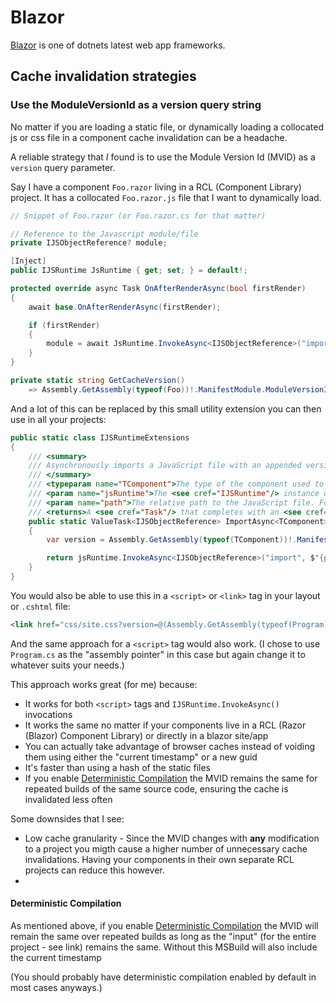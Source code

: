 # Blazor

[Blazor](https://dotnet.microsoft.com/en-us/apps/aspnet/web-apps/blazor) is one of dotnets latest web app frameworks.

## Cache invalidation strategies

### Use the ModuleVersionId as a version query string

No matter if you are loading a static file, or dynamically loading a collocated js or css file in a component cache invalidation can be a headache.

A reliable strategy that *I* found is to use the Module Version Id (MVID) as a `version` query parameter.

Say I have a component `Foo.razor` living in a RCL (Component Library) project. It has a collocated `Foo.razor.js` file that I want to dynamically load.

```csharp
// Snippet of Foo.razor (or Foo.razor.cs for that matter)

// Reference to the Javascript module/file
private IJSObjectReference? module;

[Inject]
public IJSRuntime JsRuntime { get; set; } = default!;

protected override async Task OnAfterRenderAsync(bool firstRender)
{
    await base.OnAfterRenderAsync(firstRender);

    if (firstRender)
    {
        module = await JsRuntime.InvokeAsync<IJSObjectReference>("import", $"./_content/Foo.razor.js?version={GetCacheVersion()}");
    }
}

private static string GetCacheVersion()
    => Assembly.GetAssembly(typeof(Foo))!.ManifestModule.ModuleVersionId.ToString(); // I chose to use the current component as the type identifier for the assembly but you can use whatever.
```

And a lot of this can be replaced by this small utility extension you can then use in all your projects:

```csharp
public static class IJSRuntimeExtensions
{
    /// <summary>
    /// Asynchronously imports a JavaScript file with an appended version query string set to the assembly module version id of the specified component type.
    /// </summary>
    /// <typeparam name="TComponent">The type of the component used to determine the assembly for generating the version query string.</typeparam>
    /// <param name="jsRuntime">The <see cref="IJSRuntime"/> instance used to invoke the JavaScript import function.</param>
    /// <param name="path">The relative path to the JavaScript file. For example, <c>"./_content/Components/Foo.razor.js"</c>.</param>
    /// <returns>A <see cref="Task"/> that completes with an <see cref="IJSObjectReference"/> representing the imported JavaScript module.</returns>
    public static ValueTask<IJSObjectReference> ImportAsync<TComponent>(this IJSRuntime jsRuntime, string path)
    {
        var version = Assembly.GetAssembly(typeof(TComponent))!.ManifestModule.ModuleVersionId;

        return jsRuntime.InvokeAsync<IJSObjectReference>("import", $"{path}?version={version}");
    }
}
```

You would also be able to use this in a `<script>` or `<link>` tag in your layout or `.cshtml` file:

```html
<link href="css/site.css?version=@(Assembly.GetAssembly(typeof(Program))!.ManifestModule.ModuleVersionId.ToString())" rel="stylesheet" />
```

And the same approach for a `<script>` tag would also work. (I chose to use `Program.cs` as the "assembly pointer" in this case but again change it to whatever suits your needs.)

This approach works great (for me) because:

* It works for both `<script>` tags and `IJSRuntime.InvokeAsync()` invocations
* It works the same no matter if your components live in a RCL (Razor (Blazor) Component Library) or directly in a blazor site/app
* You can actually take advantage of browser caches instead of voiding them using either the "current timestamp" or a new guid
* It's faster than using a hash of the static files
* If you enable [Deterministic Compilation](https://learn.microsoft.com/en-us/dotnet/csharp/language-reference/compiler-options/code-generation#deterministic) the MVID remains the same for repeated builds of the same source code, ensuring the cache is invalidated less often

Some downsides that I see:

* Low cache granularity - Since the MVID changes with **any** modification to a project you migth cause a higher number of unnecessary cache invalidations. Having your components in their own separate RCL projects can reduce this however.
* 



#### Deterministic Compilation

As mentioned above, if you enable [Deterministic Compilation](https://learn.microsoft.com/en-us/dotnet/csharp/language-reference/compiler-options/code-generation#deterministic) the MVID will remain the same over repeated builds as long as the "input" (for the entire project - see link) remains the same. Without this MSBuild will also include the current timestamp 

 (You should probably have deterministic compilation enabled by default in most cases anyways.)
